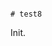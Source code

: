                                                                                                                                                                                                                                                                                                                                                                                                                                                                                                                                                                                                             # test8

Init.
